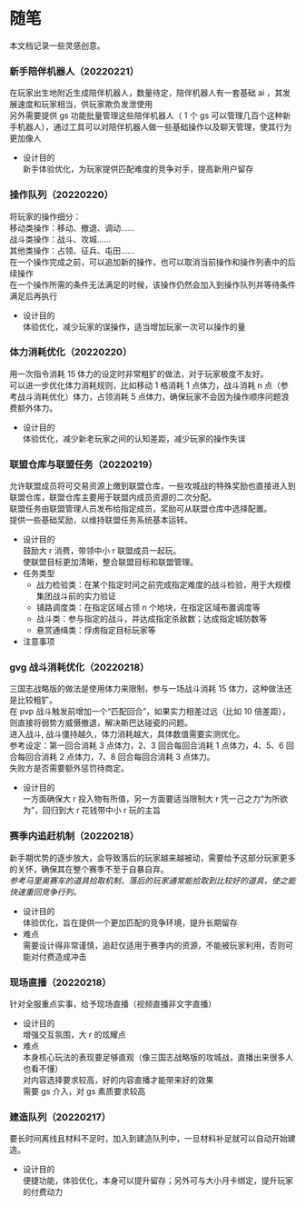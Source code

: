 # 随笔
本文档记录一些灵感创意。

### 新手陪伴机器人（20220221）
在玩家出生地附近生成陪伴机器人，数量待定，陪伴机器人有一套基础 ai ，其发展速度和玩家相当，供玩家欺负发泄使用<br>
另外需要提供 gs 功能批量管理这些陪伴机器人（ 1 个 gs 可以管理几百个这种新手机器人），通过工具可以对陪伴机器人做一些基础操作以及聊天管理，使其行为更加像人
- 设计目的<br>
新手体验优化，为玩家提供匹配难度的竞争对手，提高新用户留存

### 操作队列（20220220）
将玩家的操作细分：<br>
移动类操作：移动、撤退、调动……<br>
战斗类操作：战斗、攻城……<br>
其他类操作：占领、征兵、屯田……<br>
在一个操作完成之前，可以追加新的操作，也可以取消当前操作和操作列表中的后续操作<br>
在一个操作所需的条件无法满足的时候，该操作仍然会加入到操作队列并等待条件满足后再执行
- 设计目的<br>
体验优化，减少玩家的误操作，适当增加玩家一次可以操作的量

### 体力消耗优化（20220220）
用一次指令消耗 15 体力的设定时非常粗犷的做法，对于玩家极度不友好。<br>
可以进一步优化体力消耗规则，比如移动 1 格消耗 1 点体力，战斗消耗 n 点（参考战斗消耗优化）体力，占领消耗 5 点体力，确保玩家不会因为操作顺序问题浪费额外体力。
- 设计目的<br>
体验优化，减少新老玩家之间的认知差距，减少玩家的操作失误

### 联盟仓库与联盟任务（20220219）
允许联盟成员将可交易资源上缴到联盟仓库，一些攻城战的特殊奖励也直接进入到联盟仓库，联盟仓库主要用于联盟内成员资源的二次分配。<br>
联盟任务由联盟管理人员发布给指定成员，奖励可从联盟仓库中选择配置。<br>
提供一些基础奖励，以维持联盟任务系统基本运转。
- 设计目的<br>
鼓励大 r 消费，带领中小 r 联盟成员一起玩。<br>
使联盟目标更加清晰，整合联盟目标和联盟管理。
- 任务类型
    - 战力检验类：在某个指定时间之前完成指定难度的战斗检验，用于大规模集团战斗前的实力验证
    - 铺路调度类：在指定区域占领 n 个地块，在指定区域布置调度等
    - 战斗类：参与指定的战斗，并达成指定杀敌数；达成指定城防数等
    - 悬赏通缉类：俘虏指定目标玩家等
- 注意事项<br>

### gvg 战斗消耗优化（20220218）
三国志战略版的做法是使用体力来限制，参与一场战斗消耗 15 体力，这种做法还是比较粗犷。<br>
在 pvp 战斗触发前增加一个“匹配回合”，如果实力相差过远（比如 10 倍差距），则直接将弱势方威慑撤退，解决斯巴达碰瓷的问题。<br>
进入战斗, 战斗僵持越久，体力消耗越大，具体数值需要实测优化。<br>
参考设定：第一回合消耗 3 点体力，2、3 回合每回合消耗 1 点体力，4、5、6 回合每回合消耗 2 点体力，7、8 回合每回合消耗 3 点体力。<br>
失败方是否需要额外惩罚待商定。
- 设计目的<br>
一方面确保大 r 投入物有所值，另一方面要适当限制大 r 凭一己之力“为所欲为”，回归到大 r 花钱带中小 r 玩的主旨

### 赛季内追赶机制（20220218）
新手期优势的逐步放大，会导致落后的玩家越来越被动，需要给予这部分玩家更多的关怀，确保其在整个赛季不至于自暴自弃。<br>
*参考马里奥赛车的道具拾取机制，落后的玩家通常能拾取到比较好的道具，使之能快速重回竞争行列。*
- 设计目的<br>
体验优化，旨在提供一个更加匹配的竞争环境，提升长期留存
- 难点<br>
需要设计得非常谨慎，追赶仅适用于赛季内的资源，不能被玩家利用，否则可能对付费造成冲击

### 现场直播（20220218）
针对全服重点实事，给予现场直播（视频直播非文字直播）
- 设计目的<br>
增强交互氛围，大 r 的炫耀点
- 难点<br>
本身核心玩法的表现要足够直观（像三国志战略版的攻城战，直播出来很多人也看不懂）<br>
对内容选择要求较高，好的内容直播才能带来好的效果<br>
需要 gs 介入，对 gs 素质要求较高

### 建造队列（20220217）
要长时间离线且材料不足时，加入到建造队列中，一旦材料补足就可以自动开始建造。
- 设计目的<br>
便捷功能，体验优化，本身可以提升留存；另外可与大小月卡绑定，提升玩家的付费动力
